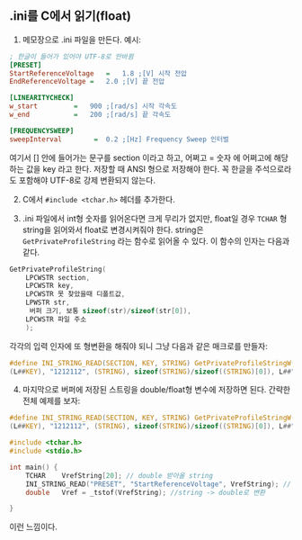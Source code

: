 
## .ini를 C에서 읽기(float)

1. 메모장으로 .ini 파일을 만든다. 
예시:

```txt:preset.ini
; 한글이 들어가 있어야 UTF-8로 안바뀜
[PRESET] 
StartReferenceVoltage	=	1.8	;[V] 시작 전압	
EndReferenceVoltage	=	2.0	;[V] 끝 전압

[LINEARITYCHECK]
w_start			=	900	;[rad/s] 시작 각속도
w_end			=	200	;[rad/s] 끝 각속도

[FREQUENCYSWEEP]
sweepInterval		 =	0.2	;[Hz] Frequency Sweep 인터벌
```
여기서 [] 안에 들어가는 문구를 section 이라고 하고, 어쩌고 = 숫자 에 어쩌고에 해당하는 값을 key 라고 한다.
저장할 때 ANSI 형으로 저장해야 한다. 꼭 한글을 주석으로라도 포함해야 UTF-8로 강제 변환되지 않는다.

2. C에서 ```#include <tchar.h>``` 헤더를 추가한다.

3. .ini 파일에서 int형 숫자를 읽어온다면 크게 무리가 없지만, float일 경우 ```TCHAR``` 형 string을 읽어와서 float로 변경시켜줘야 한다. string은 ```GetPrivateProfileString``` 라는 함수로 읽어올 수 있다. 이 함수의 인자는 다음과 같다. 

```c:example.c
GetPrivateProfileString(
    LPCWSTR section,
    LPCWSTR key,
    LPCWSTR 못 찾았을때 디폴트값,
    LPWSTR str,
     버퍼 크기, 보통 sizeof(str)/sizeof(str[0]),
    LPCWSTR 파일 주소
    );
```
각각의 입력 인자에 또 형변환을 해줘야 되니 그냥 다음과 같은 매크로를 만들자:
```c:example.c
#define INI_STRING_READ(SECTION, KEY, STRING) GetPrivateProfileStringW((L##SECTION),;\
(L##KEY), "1212112", (STRING), sizeof(STRING)/sizeof((STRING)[0]), L##"C:\\preset.ini")

```

4. 마지막으로 버퍼에 저장된 스트링을 double/float형 변수에 저장하면 된다. 간략한 전체 예제를 보자:
```c:example.c
#define INI_STRING_READ(SECTION, KEY, STRING) GetPrivateProfileStringW((L##SECTION),;\
(L##KEY), "1212112", (STRING), sizeof(STRING)/sizeof((STRING)[0]), L##"C:\\preset.ini")

#include <tchar.h>
#include <stdio.h>

int main() {
	TCHAR	 VrefString[20]; // double 받아올 string
	INI_STRING_READ("PRESET", "StartReferenceVoltage", VrefString); // 읽은 숫자 string에 저장
	double	 Vref = _tstof(VrefString); //string -> double로 변환

}
```
이런 느낌이다.
